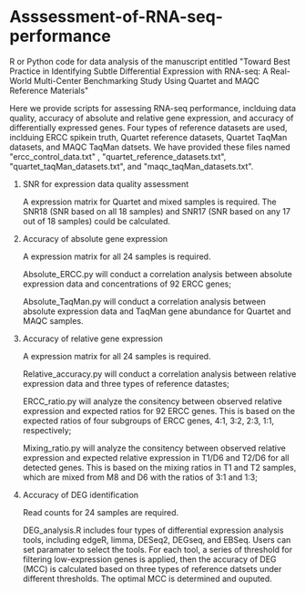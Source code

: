 # Asssessment-of-RNA-seq-performance
R or Python code for data analysis of the manuscript entitled "Toward Best Practice in Identifying Subtle Differential Expression with RNA-seq: A Real-World Multi-Center Benchmarking Study Using Quartet and MAQC Reference Materials"

Here we provide scripts for assessing RNA-seq performance, inclduing data quality, accuracy of absolute and relative gene expression, and accuracy of differentially expressed genes.
Four types of reference datasets are used, inclduing ERCC spikein truth, Quartet reference datasets, Quartet TaqMan datasets, and MAQC TaqMan datsets. We have provided these files named "ercc_control_data.txt" , "quartet_reference_datasets.txt", "quartet_taqMan_datasets.txt", and "maqc_taqMan_datasets.txt".

1. SNR for expression data quality assessment
   
   A expression matrix for Quartet and mixed samples is required. The SNR18 (SNR based on all 18 samples) and SNR17 (SNR based on any 17 out of 18 samples) could be calculated.

2. Accuracy of absolute gene expression

   A expression matrix for all 24 samples is required.

   Absolute_ERCC.py will conduct a correlation analysis between absolute expression data and concentrations of 92 ERCC genes;

   Absolute_TaqMan.py will conduct a correlation analysis between absolute expression data and TaqMan gene abundance for Quartet and MAQC samples.

3. Accuracy of relative gene expression

   A expression matrix for all 24 samples is required.

   Relative_accuracy.py will conduct a correlation analysis between relative expression data and three types of reference datastes;

   ERCC_ratio.py will analyze the consitency between observed relative expression and expected ratios for 92 ERCC genes. This is based on the expected ratios of four subgroups of ERCC genes, 4:1, 3:2, 2:3, 1:1, respectively;

   Mixing_ratio.py will analyze the consitency between observed relative expression and expected relative expression in T1/D6 and T2/D6 for all detected genes. This is based on the mixing ratios in T1 and T2 samples, which are mixed from M8 and D6 with the ratios of 3:1 and 1:3;

4. Accuracy of DEG identification

   Read counts for 24 samples are required.

   DEG_analysis.R includes four types of differential expression analysis tools, including edgeR, limma, DESeq2, DEGseq, and EBSeq. Users can set paramater to select the tools. For each tool, a series of threshold for filtering low-expression genes is applied, then the accuracy of DEG (MCC) is calculated based on three types of reference datsets under different thresholds. The optimal MCC is determined and ouputed.

